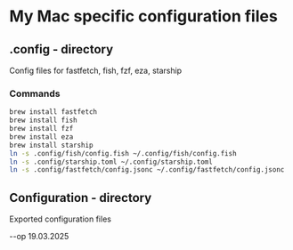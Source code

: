 # My Mac specific configuration files

## .config - directory
Config files for fastfetch, fish, fzf, eza, starship

### Commands

```bash
brew install fastfetch
brew install fish
brew install fzf
brew install eza
brew install starship 
ln -s .config/fish/config.fish ~/.config/fish/config.fish
ln -s .config/starship.toml ~/.config/starship.toml
ln -s .config/fastfetch/config.jsonc ~/.config/fastfetch/config.jsonc
```

## Configuration - directory
Exported configuration files

--op 19.03.2025

